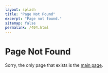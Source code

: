 ```yaml
---
layout: splash
title: "Page Not Found"
excerpt: "Page not found."
sitemap: false
permalink: /404.html
---
```


# Page Not Found

Sorry, the only page that exists is the [main page](/).

<!--<script>
  var GOOG_FIXURL_LANG = 'en';
  var GOOG_FIXURL_SITE = '{{ site.url }}'
</script>
<script src="https://linkhelp.clients.google.com/tbproxy/lh/wm/fixurl.js">
</script>-->
